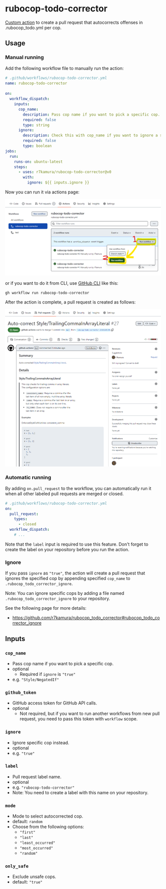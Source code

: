 # rubocop-todo-corrector

[Custom action](https://docs.github.com/en//actions/creating-actions/about-custom-actions) to create a pull request that autocorrects offenses in .rubocop_todo.yml per cop.

## Usage

### Manual running

Add the following workflow file to manually run the action:

```yaml
# .github/workflows/rubocop-todo-corrector.yml
name: rubocop-todo-corrector

on:
  workflow_dispatch:
    inputs:
      cop_name:
        description: Pass cop name if you want to pick a specific cop.
        required: false
        type: string
      ignore:
        description: Check this with cop_name if you want to ignore a specific cop.
        required: false
        type: boolean
jobs:
  run:
    runs-on: ubuntu-latest
    steps:
      - uses: r7kamura/rubocop-todo-corrector@v0
        with:
          ignore: ${{ inputs.ignore }}
```

Now you can run it via actions page:

![](images/workflow.png)

or if you want to do it from CLI, use [GitHub CLI](https://cli.github.com/) like this:

```
gh workflow run rubocop-todo-corrector
```

After the action is complete, a pull request is created as follows:

![](images/pull-request.png)

### Automatic running

By adding `on.pull_request` to the workflow, you can automatically run it when all other labeled pull requests are merged or closed.

```yaml
# .github/workflows/rubocop-todo-corrector.yml
on:
  pull_request:
    types:
      - closed
  workflow_dispatch:
    # ...
```

Note that the `label` input is required to use this feature.
Don't forget to create the label on your repository before you run the action.

### Ignore

If you pass `ignore` as `"true"`, the action will create a pull request that ignores the specified cop by appending specified `cop_name` to `.rubocop_todo_corrector_ignore`.

Note: You can ignore specific cops by adding a file named `.rubocop_todo_corrector_ignore` to your repository.

See the following page for more details:

- https://github.com/r7kamura/rubocop_todo_corrector#rubocop_todo_corrector_ignore

## Inputs

### `cop_name`

- Pass cop name if you want to pick a specific cop.
- optional
    - Required if `ignore` is `"true"`
- e.g. `"Style/NegatedIf"`

### `github_token`

- GitHub access token for GitHub API calls.
- optional
    - Not required, but if you want to run another workflows from new pull request, you need to pass this token with `workflow` scope.

### `ignore`

- Ignore specific cop instead.
- optional
- e.g. `"true"`

### `label`

- Pull request label name.
- optional
- e.g. `"rubocop-todo-corrector"`
- Note: You need to create a label with this name on your repository.

### `mode`

- Mode to select autocorrected cop.
- default: `random`
- Choose from the following options:
  - `"first"`
  - `"last"`
  - `"least_occurred"`
  - `"most_occurred"`
  - `"random"`

### `only_safe`

- Exclude unsafe cops.
- default: `"true"`

